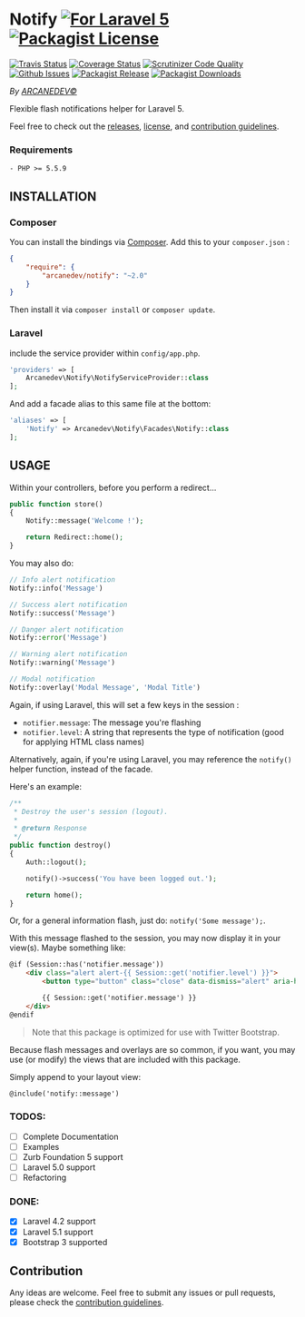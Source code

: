 Notify [![For Laravel 5][badge_laravel]](https://github.com/ARCANEDEV/Notify) [![Packagist License][badge_license]](https://github.com/ARCANEDEV/Notify/blob/master/LICENSE.md)
==============
[![Travis Status][badge_build]](https://travis-ci.org/ARCANEDEV/Notify)
[![Coverage Status][badge_coverage]](https://scrutinizer-ci.com/g/ARCANEDEV/Notify/?branch=master)
[![Scrutinizer Code Quality][badge_quality]](https://scrutinizer-ci.com/g/ARCANEDEV/Notify/?branch=master)
[![Github Issues][badge_issues]](https://github.com/ARCANEDEV/Notify/issues)
[![Packagist Release][badge_release]](https://packagist.org/packages/arcanedev/notify)
[![Packagist Downloads][badge_downloads]](https://packagist.org/packages/arcanedev/notify)

[badge_laravel]:   https://img.shields.io/badge/for%20Laravel-5.x-orange.svg?style=flat-square
[badge_license]:   http://img.shields.io/packagist/l/arcanedev/notify.svg?style=flat-square
[badge_build]:     http://img.shields.io/travis/ARCANEDEV/Notify.svg?style=flat-square
[badge_coverage]:  https://img.shields.io/scrutinizer/coverage/g/ARCANEDEV/Notify.svg?style=flat-square
[badge_quality]:   https://img.shields.io/scrutinizer/g/ARCANEDEV/Notify.svg?style=flat-square
[badge_issues]:    http://img.shields.io/github/issues/ARCANEDEV/Notify.svg?style=flat-square
[badge_release]:   https://img.shields.io/packagist/v/arcanedev/notify.svg?style=flat-square
[badge_downloads]: https://img.shields.io/packagist/dt/arcanedev/notify.svg?style=flat-square

*By [ARCANEDEV&copy;](http://www.arcanedev.net/)*

Flexible flash notifications helper for Laravel 5. 

Feel free to check out the [releases](https://github.com/ARCANEDEV/Notify/releases), [license](LICENSE.md), and [contribution guidelines](CONTRIBUTING.md).

### Requirements
    
    - PHP >= 5.5.9
    
## INSTALLATION

### Composer

You can install the bindings via [Composer](http://getcomposer.org/). Add this to your `composer.json` :

```json
{
    "require": {
        "arcanedev/notify": "~2.0"
    }
}
```

Then install it via `composer install` or `composer update`.

### Laravel

include the service provider within `config/app.php`.

```php
'providers' => [
    Arcanedev\Notify\NotifyServiceProvider::class
];
```

And add a facade alias to this same file at the bottom:

```php
'aliases' => [
    'Notify' => Arcanedev\Notify\Facades\Notify::class
];
```

## USAGE

Within your controllers, before you perform a redirect...

```php
public function store()
{
    Notify::message('Welcome !');

    return Redirect::home();
}
```

You may also do:

```php
// Info alert notification
Notify::info('Message')

// Success alert notification
Notify::success('Message')

// Danger alert notification
Notify::error('Message')

// Warning alert notification
Notify::warning('Message')

// Modal notification
Notify::overlay('Modal Message', 'Modal Title')
```

Again, if using Laravel, this will set a few keys in the session :

  - `notifier.message`: The message you're flashing
  - `notifier.level`: A string that represents the type of notification (good for applying HTML class names)

Alternatively, again, if you're using Laravel, you may reference the `notify()` helper function, instead of the facade.

Here's an example:

```php
/**
 * Destroy the user's session (logout).
 *
 * @return Response
 */
public function destroy()
{
    Auth::logout();

    notify()->success('You have been logged out.');

    return home();
}
```

Or, for a general information flash, just do: `notify('Some message');`.

With this message flashed to the session, you may now display it in your view(s). Maybe something like:

```html
@if (Session::has('notifier.message'))
    <div class="alert alert-{{ Session::get('notifier.level') }}">
        <button type="button" class="close" data-dismiss="alert" aria-hidden="true">&times;</button>

        {{ Session::get('notifier.message') }}
    </div>
@endif
```

> Note that this package is optimized for use with Twitter Bootstrap.

Because flash messages and overlays are so common, if you want, you may use (or modify) the views that are included with this package.

Simply append to your layout view:

```html
@include('notify::message')
```

### TODOS:

  - [ ] Complete Documentation
  - [ ] Examples
  - [ ] Zurb Foundation 5 support 
  - [ ] Laravel 5.0 support
  - [ ] Refactoring

### DONE:
  - [x] Laravel 4.2 support
  - [x] Laravel 5.1 support
  - [x] Bootstrap 3 supported
  
## Contribution

Any ideas are welcome. Feel free to submit any issues or pull requests, please check the [contribution guidelines](CONTRIBUTING.md).
